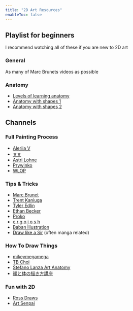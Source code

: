 ```yaml
---
title: "2D Art Resources"
enableToc: false
---
```

## Playlist for beginners
I recommend watching all of these if you are new to 2D art

### General
As many of Marc Brunets videos as possible


### Anatomy
- [Levels of learning anatomy](https://www.youtube.com/watch?v=Jp_g3B2AsTE)
- [Anatomy with shapes 1](https://www.youtube.com/watch?v=yCfm8N_9A6k)
- [Anatomy with shapes 2](https://www.youtube.com/watch?v=gl0VUHLJuls)


## Channels
### Full Painting Process
- [Aleriia V](https://www.youtube.com/channel/UCCfLwgb42V0T4VCbOi-w1FQ/videos)
- [ㅎㅎ](https://www.youtube.com/channel/UCZYdK-dME5h4cr_2q88Jwow/videos)
- [Astri Lohne](https://www.youtube.com/c/AstriSjursen/videos)
- [Prywinko](https://www.youtube.com/c/Prywinko/videos)
- [WLOP](https://www.youtube.com/c/WLOP/videos)

### Tips & Tricks
- [Marc Brunet](https://www.youtube.com/c/bluefley00/videos)
- [Trent Kaniuga](https://www.youtube.com/c/TrentKaniuga/videos)
- [Tyler Edlin](https://www.youtube.com/c/TylerEdlin84/videos)
- [Ethan Becker](https://www.youtube.com/c/EthanBecker70)
- [Proko](https://www.youtube.com/c/ProkoTV/videos)
- [e r g o j o s h ](https://www.youtube.com/c/ergojosh/videos)
- [Baban Illustration](https://www.youtube.com/c/BabanIllustration/videos)
- [Draw like a Sir](https://www.youtube.com/c/DrawlikeaSir) (often manga related)

### How To Draw Things
- [mikeymegamega](https://www.youtube.com/c/mikeymegamega/videos)
- [TB Choi](https://www.youtube.com/channel/UCgik1lAQOo8w7cZmKB0RRzw/videos)
- [Stefano Lanza Art Anatomy](https://www.youtube.com/channel/UC5U9pPnb0mzCfnxSo_j3Xsw/videos)
- [顔と体の描き方講座](https://www.youtube.com/channel/UCAcGenBoh-mXpufzPtNh0hg/videos)

### Fun with 2D
- [Ross Draws](https://www.youtube.com/c/Rossdraws)
- [Art Senpai](https://www.youtube.com/c/ArtSenpai/videos)